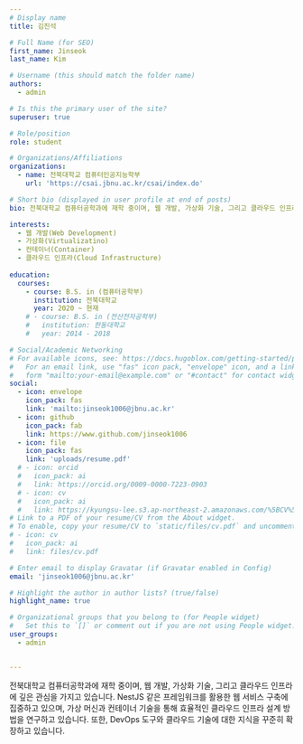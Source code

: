 ```yaml
---
# Display name
title: 김진석

# Full Name (for SEO)
first_name: Jinseok
last_name: Kim

# Username (this should match the folder name)
authors:
  - admin

# Is this the primary user of the site?
superuser: true

# Role/position
role: student

# Organizations/Affiliations
organizations:
  - name: 전북대학교 컴퓨터인공지능학부
    url: 'https://csai.jbnu.ac.kr/csai/index.do'

# Short bio (displayed in user profile at end of posts)
bio: 전북대학교 컴퓨터공학과에 재학 중이며, 웹 개발, 가상화 기술, 그리고 클라우드 인프라에 깊은 관심을 가지고 있습니다. NestJS 같은 프레임워크를 활용한 웹 서비스 구축에 집중하고 있으며, 가상 머신과 컨테이너 기술을 통해 효율적인 클라우드 인프라 설계 방법을 연구하고 있습니다. 또한, DevOps 도구와 클라우드 기술에 대한 지식을 꾸준히 확장하고 있습니다.

interests:
  - 웹 개발(Web Development)
  - 가상화(Virtualizatino)
  - 컨테이너(Container)
  - 클라우드 인프라(Cloud Infrastructure)
  
education:
  courses:
    - course: B.S. in (컴퓨터공학부)
      institution: 전북대학교
      year: 2020 ~ 현재
    # - course: B.S. in (전산전자공학부)
    #   institution: 한동대학교
    #   year: 2014 - 2018

# Social/Academic Networking
# For available icons, see: https://docs.hugoblox.com/getting-started/page-builder/#icons
#   For an email link, use "fas" icon pack, "envelope" icon, and a link in the
#   form "mailto:your-email@example.com" or "#contact" for contact widget.
social:
  - icon: envelope
    icon_pack: fas
    link: 'mailto:jinseok1006@jbnu.ac.kr'
  - icon: github
    icon_pack: fab
    link: https://www.github.com/jinseok1006
  - icon: file
    icon_pack: fas
    link: 'uploads/resume.pdf'
  # - icon: orcid
  #   icon_pack: ai
  #   link: https://orcid.org/0009-0000-7223-0903
  # - icon: cv
  #   icon_pack: ai
  #   link: https://kyungsu-lee.s3.ap-northeast-2.amazonaws.com/%5BCV%5D+Kyungsu+Lee.pdf
# Link to a PDF of your resume/CV from the About widget.
# To enable, copy your resume/CV to `static/files/cv.pdf` and uncomment the lines below.
# - icon: cv
#   icon_pack: ai
#   link: files/cv.pdf

# Enter email to display Gravatar (if Gravatar enabled in Config)
email: 'jinseok1006@jbnu.ac.kr'

# Highlight the author in author lists? (true/false)
highlight_name: true

# Organizational groups that you belong to (for People widget)
#   Set this to `[]` or comment out if you are not using People widget.
user_groups:
  - admin


---
```


전북대학교 컴퓨터공학과에 재학 중이며, 웹 개발, 가상화 기술, 그리고 클라우드 인프라에 깊은 관심을 가지고 있습니다. NestJS 같은 프레임워크를 활용한 웹 서비스 구축에 집중하고 있으며, 가상 머신과 컨테이너 기술을 통해 효율적인 클라우드 인프라 설계 방법을 연구하고 있습니다. 또한, DevOps 도구와 클라우드 기술에 대한 지식을 꾸준히 확장하고 있습니다. 